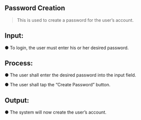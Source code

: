 ## Password Creation
> This is used to create a password for the user’s account.

## Input:
● To login, the user must enter his or her desired password.

## Process:
● The user shall enter the desired password into the input field.

● The user shall tap the “Create Password” button.

## Output:
● The system will now create the user’s account.
